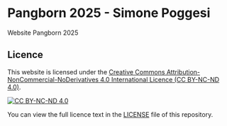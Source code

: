 # Pangborn 2025 - Simone Poggesi
Website Pangborn 2025

## Licence
This website is licensed under the 
[Creative Commons Attribution-NonCommercial-NoDerivatives 4.0 International Licence (CC BY-NC-ND 4.0)](https://creativecommons.org/licenses/by-nc-nd/4.0/).

[![CC BY-NC-ND 4.0](https://licensebuttons.net/l/by-nc-nd/4.0/88x31.png)](https://creativecommons.org/licenses/by-nc-nd/4.0/)

You can view the full licence text in the [LICENSE](./LICENSE) file of this repository.
